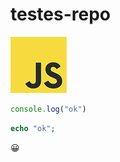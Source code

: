 # testes-repo
 
![logo](logo-javascript.gif)

```javascript
console.log("ok")
```

```php
echo "ok";
```

:grinning: